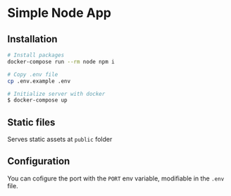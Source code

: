# Simple Node App

## Installation

```sh
# Install packages
docker-compose run --rm node npm i

# Copy .env file
cp .env.example .env

# Initialize server with docker
$ docker-compose up
```

## Static files

Serves static assets at `public` folder

## Configuration

You can cofigure the port with the `PORT` env variable, modifiable in the `.env` file.